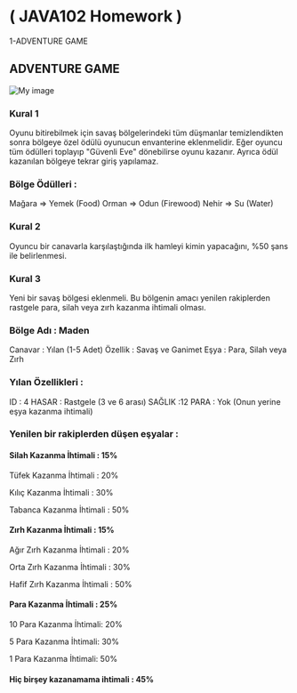 # ( JAVA102 Homework )
1-ADVENTURE GAME 
## ADVENTURE GAME 
![My image](https://github.com/ZU1234/JAVA102/blob/main/AdvantureGame/Oyun%C3%96zellikleri.png?raw=true "Optional Title")
### Kural 1 
Oyunu bitirebilmek için savaş bölgelerindeki tüm düşmanlar temizlendikten sonra bölgeye özel ödülü oyunucun envanterine eklenmelidir. Eğer oyuncu tüm ödülleri toplayıp "Güvenli Eve" dönebilirse oyunu kazanır. Ayrıca ödül kazanılan bölgeye tekrar giriş yapılamaz.
### Bölge Ödülleri :

Mağara => Yemek (Food)
Orman => Odun (Firewood)
Nehir => Su (Water)

### Kural 2  
Oyuncu bir canavarla karşılaştığında ilk hamleyi kimin yapacağını, %50 şans ile belirlenmesi.
### Kural 3 
Yeni bir savaş bölgesi eklenmeli. Bu bölgenin amacı yenilen rakiplerden rastgele para, silah veya zırh kazanma ihtimali olması.

### Bölge Adı : Maden

Canavar : Yılan (1-5 Adet)
Özellik : Savaş ve Ganimet
Eşya : Para, Silah veya Zırh

### Yılan Özellikleri :
ID : 4
HASAR : Rastgele (3 ve 6 arası)
SAĞLIK :12
PARA : Yok (Onun yerine eşya kazanma ihtimali)

### Yenilen bir rakiplerden düşen eşyalar :
#### Silah Kazanma İhtimali : 15%
Tüfek Kazanma İhtimali : 20%

Kılıç Kazanma İhtimali : 30%

Tabanca Kazanma İhtimali : 50%
#### Zırh Kazanma İhtimali : 15%
Ağır Zırh Kazanma İhtimali : 20%

Orta Zırh Kazanma İhtimali : 30%

Hafif Zırh Kazanma İhtimali : 50%
#### Para Kazanma İhtimali : 25%
10 Para Kazanma İhtimali: 20%

5 Para Kazanma İhtimali: 30%

1 Para Kazanma İhtimali: 50%
#### Hiç birşey kazanamama ihtimali : 45%
